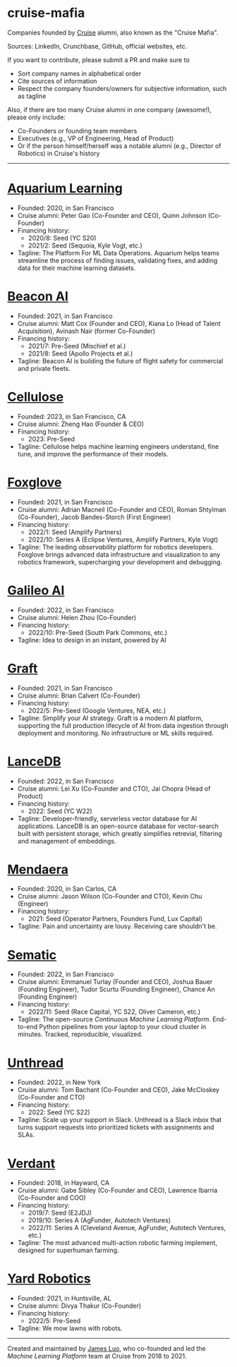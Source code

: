 # cruise-mafia
Companies founded by [Cruise](https://getcruise.com) alumni, also known as the "Cruise Mafia".

Sources: LinkedIn, Crunchbase, GitHub, official websites, etc.

If you want to contribute, please submit a PR and make sure to
- Sort company names in alphabetical order
- Cite sources of information
- Respect the company founders/owners for subjective information, such as tagline

Also, if there are too many Cruise alumni in one company (awesome!), please only include:
- Co-Founders or founding team members
- Executives (e.g., VP of Engineering, Head of Product)
- Or if the person himself/herself was a notable alumni (e.g., Director of Robotics) in Cruise's history

---

# [Aquarium Learning](https://www.aquariumlearning.com)
- Founded: 2020, in San Francisco
- Cruise alumni: Peter Gao (Co-Founder and CEO), Quinn Johnson (Co-Founder)
- Financing history:
    - 2020/8: Seed (YC S20)
    - 2021/2: Seed (Sequoia, Kyle Vogt, etc.)
- Tagline: The Platform For ML Data Operations. Aquarium helps teams streamline the process of finding issues, validating fixes, and adding data for their machine learning datasets.

# [Beacon AI](https://beaconai.co)
- Founded: 2021, in San Francisco
- Cruise alumni: Matt Cox (Founder and CEO), Kiana Lo (Head of Talent Acquisition), Avinash Nair (former Co-Founder)
- Financing history:
    - 2021/7: Pre-Seed (Mischief et al.)
    - 2021/8: Seed (Apollo Projects et al.)
- Tagline: Beacon AI is building the future of flight safety for commercial and private fleets.

# [Cellulose](https://www.cellulose.ai/)
- Founded: 2023, in San Francisco, CA
- Cruise alumni: Zheng Hao (Founder & CEO)
- Financing history:
    - 2023: Pre-Seed
- Tagline: Cellulose helps machine learning engineers understand, fine tune, and improve the performance of their models.

# [Foxglove](https://foxglove.dev)
- Founded: 2021, in San Francisco
- Cruise alumni: Adrian Macneil (Co-Founder and CEO), Roman Shtylman (Co-Founder), Jacob Bandes-Storch (First Engineer)
- Financing history:
    - 2022/1: Seed (Amplify Partners)
    - 2022/10: Series A (Eclipse Ventures, Amplify Partners, Kyle Vogt)
- Tagline: The leading *observability* platform for robotics developers. Foxglove brings advanced data infrastructure and visualization to any robotics framework, supercharging your development and debugging.

# [Galileo AI](https://www.usegalileo.ai/)
- Founded: 2022, in San Francisco
- Cruise alumni: Helen Zhou (Co-Founder)
- Financing history:
    - 2022/10: Pre-Seed (South Park Commons, etc.)
- Tagline: Idea to design in an instant, powered by AI

# [Graft](https://www.graft.com/)
- Founded: 2021, in San Francisco
- Cruise alumni: Brian Calvert (Co-Founder)
- Financing history:
    - 2022/5: Pre-Seed (Google Ventures, NEA, etc.)
- Tagline: Simplify your AI strategy. Graft is a modern AI platform, supporting the full production lifecycle of AI from data ingestion through deployment and monitoring. No infrastructure or ML skills required.

# [LanceDB](https://lancedb.com)
- Founded: 2022, in San Francisco
- Cruise alumni: Lei Xu (Co-Founder and CTO), Jai Chopra (Head of Product)
- Financing history:
    - 2022: Seed (YC W22)
- Tagline: Developer-friendly, serverless vector database for AI applications. LanceDB is an open-source database for vector-search built with persistent storage, which greatly simplifies retrevial, filtering and management of embeddings.

# [Mendaera](https://www.mendaera.com)
- Founded: 2020, in San Carlos, CA
- Cruise alumni: Jason Wilson (Co-Founder and CTO), Kevin Chu (Engineer)
- Financing history:
    - 2021: Seed (Operator Partners, Founders Fund, Lux Capital)
- Tagline: Pain and uncertainty are lousy. Receiving care shouldn't be.

# [Sematic](https://www.sematic.dev)
- Founded: 2022, in San Francisco
- Cruise alumni: Emmanuel Turlay (Founder and CEO), Joshua Bauer (Founding Engineer), Tudor Scurtu (Founding Engineer), Chance An (Founding Engineer)
- Financing history:
    - 2022/11: Seed (Race Capital, YC S22, Oliver Cameron, etc.)
- Tagline: The open-source *Continuous Machine Learning Platform*. End-to-end Python pipelines from your laptop to your cloud cluster in minutes. Tracked, reproducible, visualized.

# [Unthread](https://unthread.io/)
- Founded: 2022, in New York
- Cruise alumni: Tom Bachant (Co-Founder and CEO), Jake McCloskey (Co-Founder and CTO)
- Financing history:
    - 2022: Seed (YC S22)
- Tagline: Scale up your support in Slack. Unthread is a Slack inbox that turns support requests into prioritized tickets with assignments and SLAs.

# [Verdant](https://www.verdantrobotics.com)
- Founded: 2018, in Hayward, CA
- Cruise alumni: Gabe Sibley (Co-Founder and CEO), Lawrence Ibarria (Co-Founder and COO)
- Financing history:
    - 2019/7: Seed (E2JDJ)
    - 2019/10: Series A (AgFunder, Autotech Ventures)
    - 2022/11: Series A (Cleveland Avenue, AgFunder, Autotech Ventures, etc.)
- Tagline: The most advanced multi-action robotic farming implement, designed for superhuman farming.

# [Yard Robotics](https://yard.bot)
- Founded: 2021, in Huntsville, AL
- Cruise alumni: Divya Thakur (Co-Founder)
- Financing history:
    - 2022/5: Pre-Seed
- Tagline: We mow lawns with robots.

---

Created and maintained by [James Luo](https://www.linkedin.com/in/yangjamesluo/), who co-founded and led the *Machine Learning Platform* team at Cruise from 2018 to 2021.
